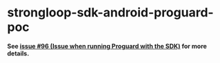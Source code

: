 # strongloop-sdk-android-proguard-poc

**See [issue #96 (Issue when running Proguard with the SDK)](https://github.com/strongloop/loopback-sdk-android/issues/96) for more details.**
